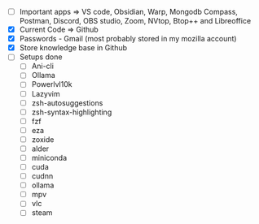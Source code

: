 - [ ] Important apps => VS code, Obsidian, Warp, Mongodb Compass, Postman, Discord, OBS studio, Zoom, NVtop, Btop++ and Libreoffice
- [x] Current Code => Github
- [x] Passwords - Gmail (most probably stored in my mozilla account)
- [x] Store knowledge base in Github
- [ ] Setups done
	- [ ] Ani-cli
	- [ ] Ollama
	- [ ] Powerlvl10k
	- [ ] Lazyvim
	- [ ] zsh-autosuggestions
	- [ ] zsh-syntax-highlighting
	- [ ] fzf
	- [ ] eza
	- [ ] zoxide
	- [ ] alder
	- [ ] miniconda
	- [ ] cuda
	- [ ] cudnn
	- [ ] ollama
	- [ ] mpv
	- [ ] vlc
	- [ ] steam